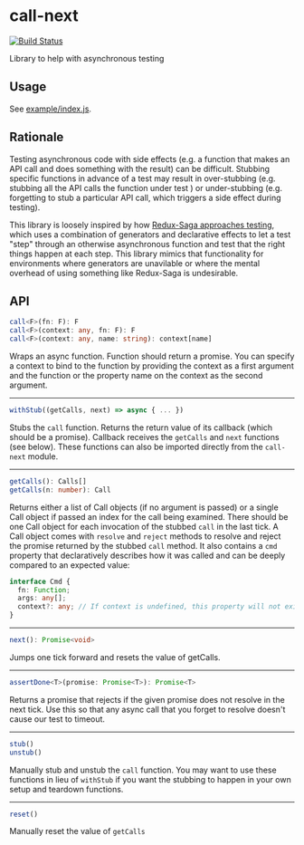 call-next
=========
[![Build Status](https://travis-ci.org/esperco/call-next.svg?branch=master)](https://travis-ci.org/esperco/call-next)

Library to help with asynchronous testing

Usage
-----
See [example/index.js](/example/index.js).

Rationale
---------
Testing asynchronous code with side effects (e.g. a function that makes an API
call and does something with the result) can be difficult. Stubbing specific
functions in advance of a test may result in over-stubbing (e.g. stubbing all
the API calls the function under test ) or under-stubbing (e.g. forgetting to
stub a particular API call, which triggers a side effect during testing).

This library is loosely inspired by how
[Redux-Saga approaches testing](https://redux-saga.js.org/docs/advanced/Testing.html),
which uses a combination of generators and declarative effects to let a test
"step" through an otherwise asynchronous function and test that the right
things happen at each step. This library mimics that functionality for
environments where generators are unavilable or where the mental overhead of
using something like Redux-Saga is undesirable.

API
---

```ts
call<F>(fn: F): F
call<F>(context: any, fn: F): F
call<F>(context: any, name: string): context[name]
```
Wraps an async function.
Function should return a promise. You can specify a context to bind to the
function by providing the context as a first argument and the function or
the property name on the context as the second argument.

---

```ts
withStub((getCalls, next) => async { ... })
```
Stubs the `call` function.
Returns the return value of its callback (which should be a promise).
Callback receives the `getCalls` and `next` functions (see below). These
functions can also be imported directly from the `call-next` module.

---

```ts
getCalls(): Calls[]
getCalls(n: number): Call
```
Returns either a list of Call objects
(if no argument is passed) or a single Call object if passed an index for the
call being examined. There should be one Call object for each invocation
of the stubbed `call` in the last tick. A Call object comes with `resolve` and
`reject` methods to resolve and reject the promise returned by the stubbed
`call` method. It also contains a `cmd` property that declaratively describes
how it was called and can be deeply compared to an expected value:

```ts
interface Cmd {
  fn: Function;
  args: any[];
  context?: any; // If context is undefined, this property will not exist
}
```

---

```ts
next(): Promise<void>
```
Jumps one tick forward and resets the value of getCalls.

---

```ts
assertDone<T>(promise: Promise<T>): Promise<T>
```
Returns a promise that
rejects if the given promise does not resolve in the next tick. Use this
so that any async call that you forget to resolve doesn't cause our test
to timeout.

---

```ts
stub()
unstub()
```
Manually stub and unstub the `call` function. You may want to
use these functions in lieu of `withStub` if you want the stubbing to happen
in your own setup and teardown functions.

---

```ts
reset()
```
Manually reset the value of `getCalls`
